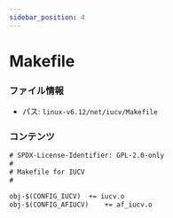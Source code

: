 ```yaml
---
sidebar_position: 4
---
```

# Makefile

### ファイル情報

- パス: `linux-v6.12/net/iucv/Makefile`

### コンテンツ

```txt
# SPDX-License-Identifier: GPL-2.0-only
#
# Makefile for IUCV
#

obj-$(CONFIG_IUCV)	+= iucv.o
obj-$(CONFIG_AFIUCV)	+= af_iucv.o

```
